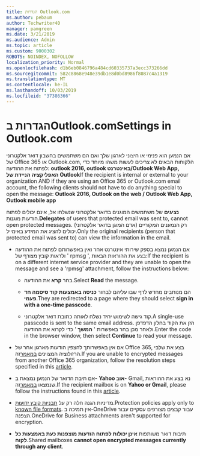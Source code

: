 ```yaml
---
title: הגדרות Outlook.com
ms.author: pebaum
author: Techwriter40
manager: pamgreen
ms.date: 3/21/2019
ms.audience: Admin
ms.topic: article
ms.custom: 9000302
ROBOTS: NOINDEX, NOFOLLOW
localization_priority: Normal
ms.openlocfilehash: d1b6eb0846796a484cd60335737a3ecc373266dd
ms.sourcegitcommit: 582c8868e948e39db1e8d0bd8986f8087c4a1319
ms.translationtype: MT
ms.contentlocale: he-IL
ms.lasthandoff: 10/03/2019
ms.locfileid: "37386366"
---
```

# <a name="settings-in-outlookcom"></a><span data-ttu-id="4e0ce-102">הגדרות בOutlook.com</span><span class="sxs-lookup"><span data-stu-id="4e0ce-102">Settings in Outlook.com</span></span>

<span data-ttu-id="4e0ce-103">אם הנמען הוא פנימי או חיצוני לארגון שלך ואם הם משתמשים בחשבון דואר אלקטרוני של Office 365 או Outlook.com, הלקוחות הבאים לא צריכים לעשות משהו מיוחד כדי לפתוח את ההודעה: **outlook 2016, outlook באינטרנט/Outlook Web App, האפליקציה הניידת של Outlook**</span><span class="sxs-lookup"><span data-stu-id="4e0ce-103">If the recipient is internal or external to your organization AND if they are using an Office 365 or Outlook.com email account, the following clients should not have to do anything special to open the message: **Outlook 2016, Outlook on the web / Outlook Web App, Outlook mobile app**</span></span>

<span data-ttu-id="4e0ce-104">**נציגים** של משתמשים המוגנים בדואר אלקטרוני שנשלחו אל, אינם יכולים לפתוח הודעות מוגנות.</span><span class="sxs-lookup"><span data-stu-id="4e0ce-104">**Delegates** of users that protected email was sent to, cannot open protected messages.</span></span> <span data-ttu-id="4e0ce-105">רק הנמענים המקוריים (אדם המוגן בדואר אלקטרוני) יכולים להציג את המידע באימייל.</span><span class="sxs-lookup"><span data-stu-id="4e0ce-105">Only the original recipients (person that protected email was sent to) can view the information in the email.</span></span>

- <span data-ttu-id="4e0ce-106">אם הנמען נמצא בספק שירותי אינטרנט אחר&nbsp;ואין באפשרותם לפתוח את ההודעה ולראות קובץ מצורף של ' rpmsg ', בצע את ההוראות הבאות:</span><span class="sxs-lookup"><span data-stu-id="4e0ce-106">If the recipient is on a different internet service provider and they are&nbsp;unable to open the message and see a 'rpmsg' attachment, follow the instructions below:</span></span>
    
    - <span data-ttu-id="4e0ce-107">בחר **קרא** את ההודעה.</span><span class="sxs-lookup"><span data-stu-id="4e0ce-107">Select **Read** the message.</span></span>
    
    - <span data-ttu-id="4e0ce-108">הם מנותבים מחדש לדף שבו עליהם לבחור **כניסה באמצעות קוד סיסמה חד פעמי**.</span><span class="sxs-lookup"><span data-stu-id="4e0ce-108">They are redirected to a page where they should select **sign in with a one-time passcode**.</span></span>
    
    - <span data-ttu-id="4e0ce-109">קוד גישה לשימוש יחיד נשלח לאותה כתובת דואר אלקטרוני.</span><span class="sxs-lookup"><span data-stu-id="4e0ce-109">A single-use passcode is sent to the same email address.</span></span> <span data-ttu-id="4e0ce-110">הזן את הקוד בחלון הדפדפן ולאחר מכן בחר באפשרות ' **המשך** ' כדי לקרוא את ההודעה.</span><span class="sxs-lookup"><span data-stu-id="4e0ce-110">Enter the code in the browser window, then select **Continue** to read your message.</span></span>

- <span data-ttu-id="4e0ce-111">אם אין באפשרותך להצפין הודעות מארגון אחר של Office 365, בצע את שלבי הרזולוציה המצוינים [במאמר](https://support.office.com/article/known-issues-opening-irm-protected-emails-sent-from-users-in-other-office-365-organizations-0dec0593-a05d-4aa2-8445-9311ebab3164)זה.</span><span class="sxs-lookup"><span data-stu-id="4e0ce-111">If you are unable to encrypted messages from another Office 365 organization, follow the resolution steps specified in this [article](https://support.office.com/article/known-issues-opening-irm-protected-emails-sent-from-users-in-other-office-365-organizations-0dec0593-a05d-4aa2-8445-9311ebab3164).</span></span>

- <span data-ttu-id="4e0ce-112">אם תיבת הדואר של הנמען נמצאת ב- **Yahoo או**ב-</span> Gmail, נא בצע את ההוראות שנמצאו [במאמר](https://support.office.com/article/how-do-i-open-a-protected-message-1157a286-8ecc-4b1e-ac43-2a608fbf3098)זה.</span><span class="sxs-lookup"><span data-stu-id="4e0ce-112">If the recipient mailbox is on **Yahoo or Gmail**, please follow the instructions</span> found in this [article](https://support.office.com/article/how-do-i-open-a-protected-message-1157a286-8ecc-4b1e-ac43-2a608fbf3098).</span></span>

- <span data-ttu-id="4e0ce-113">מדיניות הגנה חלה רק על [תבניות קובץ ידועות](https://docs.microsoft.com/azure/information-protection/rms-client/client-admin-guide-file-types).</span><span class="sxs-lookup"><span data-stu-id="4e0ce-113">Protection policies apply only to [known file formats](https://docs.microsoft.com/azure/information-protection/rms-client/client-admin-guide-file-types).</span></span> <span data-ttu-id="4e0ce-114">אין תמיכה ב-OneDrive עבור קבצים מצורפים עסקיים עבור הצפנה.</span><span class="sxs-lookup"><span data-stu-id="4e0ce-114">OneDrive for Business attachments aren't supported for encryption.</span></span>

- <span data-ttu-id="4e0ce-115">תיבות דואר משותפות **אינן יכולות לפתוח הודעות מוצפנות כעת באמצעות כל לקוח**.</span><span class="sxs-lookup"><span data-stu-id="4e0ce-115">Shared mailboxes **cannot open encrypted messages currently through any client**.</span></span> 
